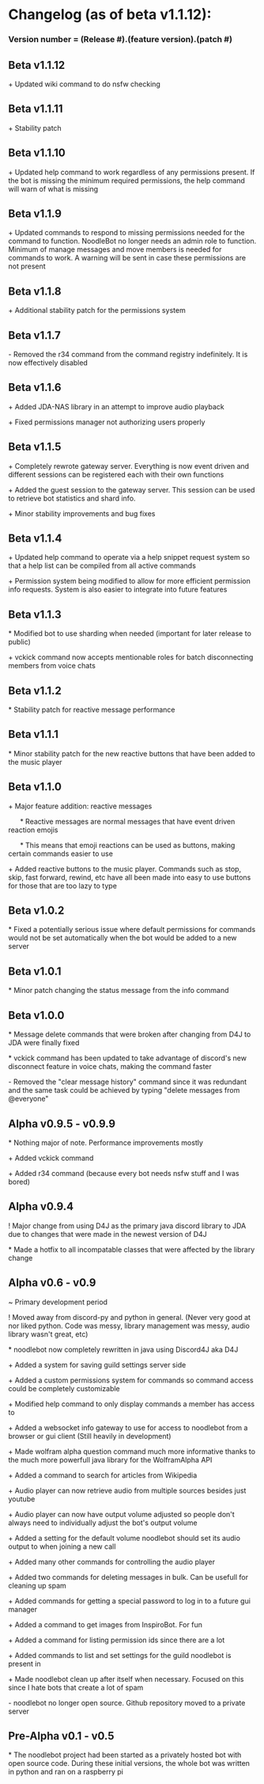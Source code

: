 # Changelog (as of beta v1.1.12):
### Version number = (Release #).(feature version).(patch #)

## Beta v1.1.12

\+ Updated wiki command to do nsfw checking

## Beta v1.1.11

\+ Stability patch

## Beta v1.1.10

\+ Updated help command to work regardless of any permissions present. If the bot is missing the minimum required permissions, the help command will warn of what is missing

## Beta v1.1.9

\+ Updated commands to respond to missing permissions needed for the command to function. NoodleBot no longer needs an admin role to function. Minimum of manage messages and move members is needed for commands to work. A warning will be sent in case these permissions are not present

## Beta v1.1.8

\+ Additional stability patch for the permissions system

## Beta v1.1.7

\- Removed the r34 command from the command registry indefinitely. It is now effectively disabled

## Beta v1.1.6

\+ Added JDA-NAS library in an attempt to improve audio playback

\+ Fixed permissions manager not authorizing users properly

## Beta v1.1.5

\+ Completely rewrote gateway server. Everything is now event driven and different sessions can be registered each with their own functions

\+ Added the guest session to the gateway server. This session can be used to retrieve bot statistics and shard info.

\+ Minor stability improvements and bug fixes

## Beta v1.1.4

\+ Updated help command to operate via a help snippet request system so that a help list can be compiled from all active commands

\+ Permission system being modified to allow for more efficient permission info requests. System is also easier to integrate into future features

## Beta v1.1.3

\* Modified bot to use sharding when needed (important for later release to public)

\+ vckick command now accepts mentionable roles for batch disconnecting members from voice chats

## Beta v1.1.2

\* Stability patch for reactive message performance

## Beta v1.1.1

\* Minor stability patch for the new reactive buttons that have been added to the music player

## Beta v1.1.0

\+ Major feature addition: reactive messages

&nbsp;&nbsp;&nbsp;&nbsp;&nbsp;&nbsp;\* Reactive messages are normal messages that have event driven reaction emojis

&nbsp;&nbsp;&nbsp;&nbsp;&nbsp;&nbsp;\* This means that emoji reactions can be used as buttons, making certain commands easier to use

\+ Added reactive buttons to the music player. Commands such as stop, skip, fast forward, rewind, etc have all been made into easy to use buttons for those that are too lazy to type

## Beta v1.0.2

\* Fixed a potentially serious issue where default permissions for commands would not be set automatically when the bot would be added to a new server

## Beta v1.0.1

\* Minor patch changing the status message from the info command

## Beta v1.0.0

\* Message delete commands that were broken after changing from D4J to JDA were finally fixed

\* vckick command has been updated to take advantage of discord's new disconnect feature in voice chats, making the command faster

\- Removed the "clear message history" command since it was redundant and the same task could be achieved by typing "delete messages from @everyone"

## Alpha v0.9.5 - v0.9.9

\* Nothing major of note. Performance improvements mostly

\+ Added vckick command

\+ Added r34 command (because every bot needs nsfw stuff and I was bored)

## Alpha v0.9.4

! Major change from using D4J as the primary java discord library to JDA due to changes that were made in the newest version of D4J

\* Made a hotfix to all incompatable classes that were affected by the library change

## Alpha v0.6 - v0.9

\~ Primary development period

\! Moved away from discord-py and python in general. (Never very good at nor liked python. Code was messy, library management was messy, 
audio library wasn't great, etc)

\* noodlebot now completely rewritten in java using Discord4J aka D4J

\+ Added a system for saving guild settings server side

\+ Added a custom permissions system for commands so command access could be completely customizable

\+ Modified help command to only display commands a member has access to

\+ Added a websocket info gateway to use for access to noodlebot from a browser or gui client (Still heavily in development)

\+ Made wolfram alpha question command much more informative thanks to the much more powerfull java library for the WolframAlpha API

\+ Added a command to search for articles from Wikipedia

\+ Audio player can now retrieve audio from multiple sources besides just youtube

\+ Audio player can now have output volume adjusted so people don't always need to individually adjust the bot's output volume

\+ Added a setting for the default volume noodlebot should set its audio output to when joining a new call

\+ Added many other commands for controlling the audio player

\+ Added two commands for deleting messages in bulk. Can be usefull for cleaning up spam

\+ Added commands for getting a special password to log in to a future gui manager

\+ Added a command to get images from InspiroBot. For fun

\+ Added a command for listing permission ids since there are a lot

\+ Added commands to list and set settings for the guild noodlebot is present in

\+ Made noodlebot clean up after itself when necessary. Focused on this since I hate bots that create a lot of spam

\- noodlebot no longer open source. Github repository moved to a private server

## Pre-Alpha v0.1 - v0.5

\* The noodlebot project had been started as a privately hosted bot with open source code. During these initial versions, the whole bot was written in python and ran on a raspberry pi
